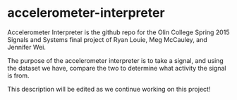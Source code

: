 # accelerometer-interpreter
Accelerometer Interpreter is the github repo for the Olin College Spring 2015 Signals and Systems final project of Ryan Louie, Meg McCauley, and Jennifer Wei.

The purpose of the accelerometer interpreter is to take a signal, and using the dataset we have, compare the two to determine what activity the signal is from.

This description will be edited as we continue working on this project!
